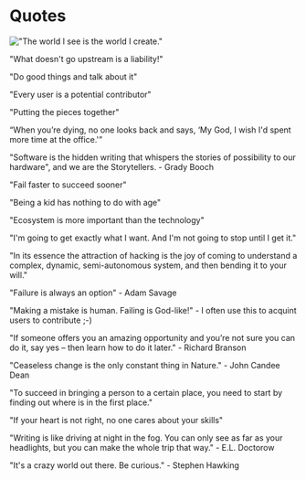 Quotes
======

!["The world I see is the world I create."](https://pbs.twimg.com/media/CkPi79-UYAE4Whp.jpg:large)

"What doesn't go upstream is a liability!"

"Do good things and talk about it"

"Every user is a potential contributor"

"Putting the pieces together"

“When you’re dying, no one looks back and says, ‘My God, I wish I'd spent more time at the office.'”

"Software is the hidden writing that whispers the stories of possibility to our hardware", and we are the Storytellers. - Grady Booch

"Fail faster to succeed sooner"

"Being a kid has nothing to do with age"

"Ecosystem is more important than the technology"

"I'm going to get exactly what I want. And I'm not going to stop until I get it."

"In its essence the attraction of hacking is the joy of coming to understand a complex, dynamic, semi-autonomous system, and then bending it to your will."

"Failure is always an option" - Adam Savage

"Making a mistake is human. Failing is God-like!" - I often use this to acquint users to contribute ;-)

"If someone offers you an amazing opportunity and you’re not sure you can do it, say yes – then learn how to do it later." - Richard Branson

"Ceaseless change is the only constant thing in Nature." - John Candee Dean

"To succeed in bringing a person to a certain place, you need to start by finding out where is in the first place."

"If your heart is not right, no one cares about your skills"

"Writing is like driving at night in the fog. You can only see as far as your headlights, but you can make the whole trip that way." - E.L. Doctorow

"It's a crazy world out there. Be curious." - Stephen Hawking

